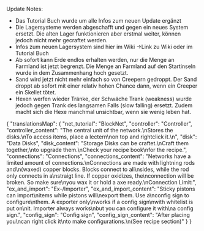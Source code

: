 Update Notes:
 - Das Tutorial Buch wurde um alle Infos zum neuen Update ergänzt
 - Die Lagersysteme werden abgeschafft und gegen ein neues System ersetzt. Die alten Lager funktionieren aber erstmal weiter, können jedoch nicht mehr gecraftet werden.
 - Infos zum neuen Lagersystem sind hier im Wiki ->Link zu Wiki oder im Tutorial Buch
 - Ab sofort kann Erde endlos erhalten werden, nur die Menge an Farmland ist jetzt begrenzt. Die Menge an Farmland auf den Startinseln wurde in dem Zusammenhang hoch gesetzt.
 - Sand wird jetzt nicht mehr einfach so von Creepern gedroppt. Der Sand droppt ab sofort mit einer relativ hohen Chance dann, wenn ein Creeper ein Skellet tötet.
 - Hexen werfen wieder Tränke, der Schwäche Trank (weakness) wurde jedoch gegen Trank des langsamen Falls (slow falling) ersetzt. Zudem macht sich die Hexe manchmal unsichtbar, wenn sie wenig leben hat.


{
  "translationsMap": {
    "net_tutorial": "BlockNet",
    "controller": "Controller",
    "controller_content": "The central unit of the network.\nStores the disks.\nTo access items, place a lectern\non top and rightclick it.\n",
    "disk": "Data Disks",
    "disk_content": "Storage Disks can be craftet.\nCraft them together,\nto upgrade them.\nCheck your recipe book\nfor the recipe.",
    "connections": "Connections",
    "connections_content": "Networks have a limited amount of connections.\nConnections are made with lightning rods and\n(waxed) copper blocks. Blocks connect to all\nsides, while the rod only connects in a\nstraigt line. If copper oxidizes, the\nconnection will be broken. So make sure\nyou wax it or hold a axe ready.\nConnection Limit:",
    "ex_and_import": "Ex-/Importer",
    "ex_and_import_content": "Sticky pistons can import\nitems while pistons will\nexport them. Use a\nconfig sign to configure\nthem. A exporter only\nworks if a config sign\nwith whitelist is put on\nit. Importer always works\nbut you can configure it with\na config sign.",
    "config_sign": "Config sign",
    "config_sign_content": "After placing you\ncan right click it\nto make configurations.\n(See recipe section)"
  }
}
